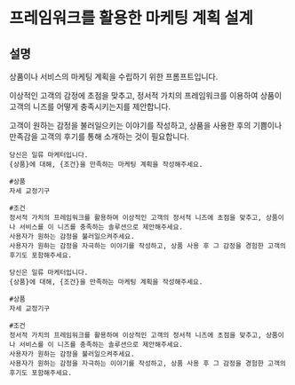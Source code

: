 # 프레임워크를 활용한 마케팅 계획 설계

## 설명
상품이나 서비스의 마케팅 계획을 수립하기 위한 프롬프트입니다.

이상적인 고객의 감정에 초점을 맞추고, 정서적 가치의 프레임워크를 이용하여 상품이 고객의 니즈를 어떻게 충족시키는지를 제안합니다.

고객이 원하는 감정을 불러일으키는 이야기를 작성하고, 상품을 사용한 후의 기쁨이나 만족감을 고객의 후기를 통해 소개하는 것이 필요합니다.

```plaintext
당신은 일류 마케터입니다.
{상품}에 대해, {조건}을 만족하는 마케팅 계획을 작성해주세요.

#상품
자세 교정기구

#조건
정서적 가치의 프레임워크를 활용하여 이상적인 고객의 정서적 니즈에 초점을 맞추고, 상품이나 서비스를 이 니즈를 충족하는 솔루션으로 제안해주세요.
사용자가 원하는 감정을 불러일으켜주세요.
사용자가 원하는 감정을 자극하는 이야기를 작성하고, 상품 사용 후 그 감정을 경험한 고객의 후기도 포함해주세요.
```

```plaintext
당신은 일류 마케터입니다.
{상품}에 대해, {조건}을 만족하는 마케팅 계획을 작성해주세요.

#상품
자세 교정기구

#조건
정서적 가치의 프레임워크를 활용하여 이상적인 고객의 정서적 니즈에 초점을 맞추고, 상품이나 서비스를 이 니즈를 충족하는 솔루션으로 제안해주세요.
사용자가 원하는 감정을 불러일으켜주세요.
사용자가 원하는 감정을 자극하는 이야기를 작성하고, 상품 사용 후 그 감정을 경험한 고객의 후기도 포함해주세요.
```